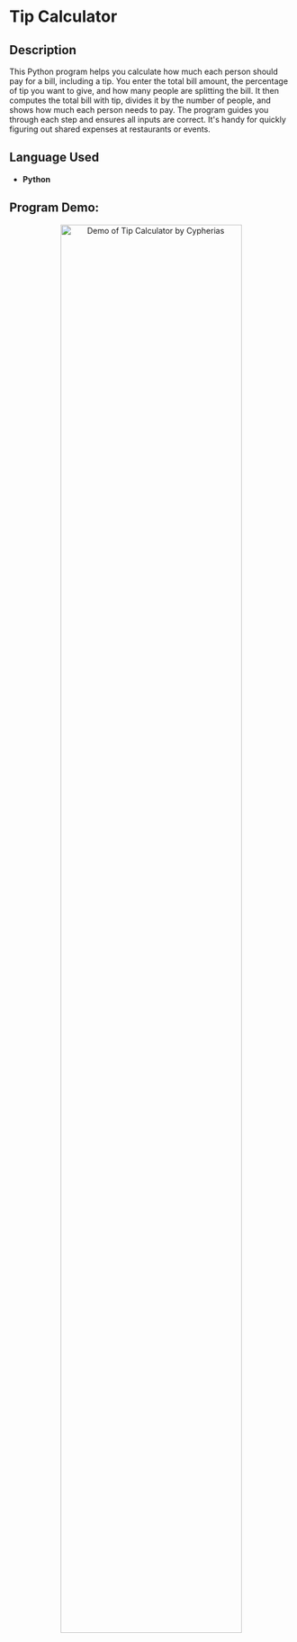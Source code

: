 <h1>Tip Calculator </h1>
<h2>Description</h2>
This Python program helps you calculate how much each person should pay for a bill, including a tip. You enter the total bill amount, the percentage of tip you want to give, and how many people are splitting the bill. It then computes the total bill with tip, divides it by the number of people, and shows how much each person needs to pay. The program guides you through each step and ensures all inputs are correct. It's handy for quickly figuring out shared expenses at restaurants or events.
<br />


<h2>Language Used</h2>

- <b>Python</b> 

<h2>Program Demo:</h2>

<p align="center">
<img src="https:// https://imgur.com/8aw5JZw" height="80%" width="80%" alt="Demo of Tip Calculator by Cypherias"/>
<br />
<br />

<!--
 ```diff
- text in red
+ text in green
! text in orange
# text in gray
@@ text in purple (and bold)@@
```
--!>
